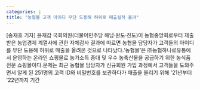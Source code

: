 ```yaml
---
categories: j
title: "농협몰 고객 아이디 무단 도용해 허위로 매출실적 올려"
---
```

[송재호 기자] 윤재갑 국회의원(더불어민주당 해남·완도·진도)이 농협중앙회로부터 제출받은 농업경제 계열사에 관한 자체감사 결과에 따르면 농협몰 담당자가 고객들의 아이디를 무단 도용해 허위로 매출을 올려온 것으로 나타났다.‘농협몰’은 ㈜농협하나로유통에서 운영하는 온라인 쇼핑몰로 농가소득 증대 및 우수 농축산물을 공급하기 위한 농식품 전문 쇼핑몰이다.문제는 최근 농협몰 담당자가 신규회원 가입 과정에서 고객들을 도와주면서 알게 된 251명의 고객 ID와 비밀번호를 보관하다가 매출을 올리기 위해 &#39;21년부터 &#39;22년까지 기간